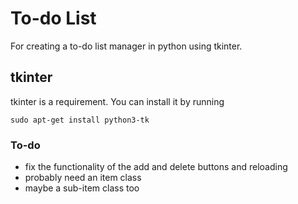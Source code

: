 # To-do List

For creating a to-do list manager in python using tkinter.

## tkinter

tkinter is a requirement. You can install it by running 
```
sudo apt-get install python3-tk
```

### To-do
- fix the functionality of the add and delete buttons and reloading
- probably need an item class
- maybe a sub-item class too